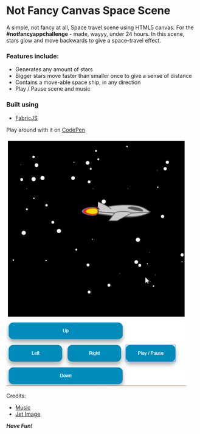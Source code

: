# Not Fancy Canvas Space Scene

A simple, not fancy at all, Space travel scene using HTML5 canvas.
For the **#notfancyappchallenge** - made, wayyy, under 24 hours.
In this scene, stars glow and move backwards to give a space-travel effect.

### Features include:

- Generates any amount of stars
- Bigger stars move faster than smaller once to give a sense of distance
- Contains a move-able space ship, in any direction
- Play / Pause scene and music

### Built using

- [FabricJS](http://fabricjs.com/)

Play around with it on [CodePen](https://codepen.io/naseeri/pen/RYLJVZ)

![App](NFCSC.png)

Credits:

- [Music](https://opengameart.org/content/determined-to-fly)
- [Jet Image](https://opengameart.org/content/space-jet-side-sprite)

**_Have Fun!_**
